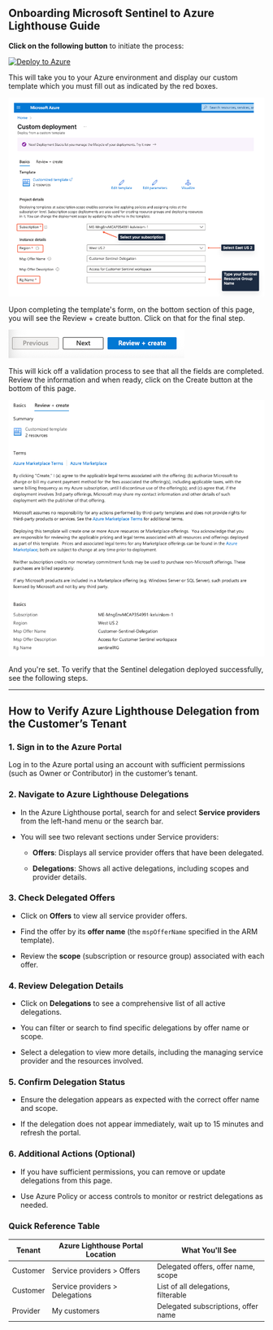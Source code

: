 
## Onboarding Microsoft Sentinel to Azure Lighthouse Guide

**Click on the following button** to initiate the process:

[![Deploy to Azure](https://aka.ms/deploytoazurebutton)](https://portal.azure.com/#create/Microsoft.Template/uri/https%3A%2F%2Fraw.githubusercontent.com%2Fnebu10uz%2FAzure-Lighthouse-samples%2Frefs%2Fheads%2Fmaster%2Ftools%2Flighthouse-demo%2Ftemplate.json)

This will take you to your Azure environment and display our custom template which you must fill out as indicated by the red boxes.

![](images/image-12.png)

Upon completing the template's form, on the bottom section of this page, you will see the Review + create button. Click on that for the final step.

![](images/image-13.png)

This will kick off a validation process to see that all the fields are completed. Review the information and when ready, click on the Create button at the bottom of this page.

![](images/image-14.png)

And you're set. To verify that the Sentinel delegation deployed successfully, see the following steps.

---

## How to Verify Azure Lighthouse Delegation from the Customer’s Tenant

### 1. Sign in to the Azure Portal

Log in to the Azure portal using an account with sufficient permissions (such as Owner or Contributor) in the customer’s tenant.

### 2. Navigate to Azure Lighthouse Delegations

- In the Azure Lighthouse portal, search for and select **Service providers** from the left-hand menu or the search bar.
    
- You will see two relevant sections under Service providers:
    
    - **Offers**: Displays all service provider offers that have been delegated.
        
    - **Delegations**: Shows all active delegations, including scopes and provider details.
        

### 3. Check Delegated Offers

- Click on **Offers** to view all service provider offers.
    
- Find the offer by its **offer name** (the `mspOfferName` specified in the ARM template).
    
- Review the **scope** (subscription or resource group) associated with each offer.
    

### 4. Review Delegation Details

- Click on **Delegations** to see a comprehensive list of all active delegations.
    
- You can filter or search to find specific delegations by offer name or scope.
    
- Select a delegation to view more details, including the managing service provider and the resources involved.
    

### 5. Confirm Delegation Status

- Ensure the delegation appears as expected with the correct offer name and scope.
    
- If the delegation does not appear immediately, wait up to 15 minutes and refresh the portal.
    

### 6. Additional Actions (Optional)

- If you have sufficient permissions, you can remove or update delegations from this page.
    
- Use Azure Policy or access controls to monitor or restrict delegations as needed.
    

### Quick Reference Table

| Tenant   | Azure Lighthouse Portal Location | What You'll See                     |
| -------- | -------------------------------- | ----------------------------------- |
| Customer | Service providers > Offers       | Delegated offers, offer name, scope |
| Customer | Service providers > Delegations  | List of all delegations, filterable |
| Provider | My customers                     | Delegated subscriptions, offer name |



